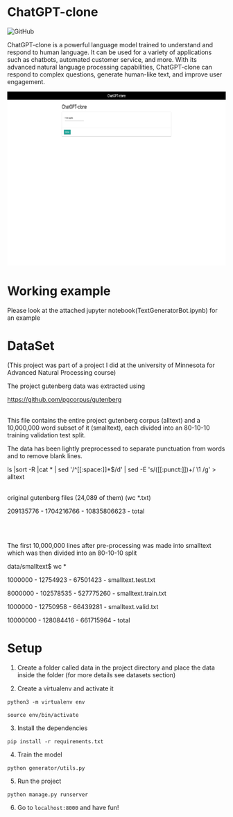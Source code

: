 # ChatGPT-clone
![GitHub](https://img.shields.io/github/license/kazifarhan199/ChatGPT-clone)

ChatGPT-clone is a powerful language model trained to understand and respond to human language. It can be used for a variety of applications such as chatbots, automated customer service, and more. With its advanced natural language processing capabilities, ChatGPT-clone can respond to complex questions, generate human-like text, and improve user engagement.

<img src="./assets/desktop-screenshot.png" alt="phone DesktopExample" height="400"/>

# Working example
Please look at the attached jupyter notebook(TextGeneratorBot.ipynb) for an example

# DataSet
(This project was part of a project I did at the university of Minnesota for Advanced Natural Processing course)

The project gutenberg data was extracted using 

https://github.com/pgcorpus/gutenberg
<br><br>

This file contains the entire project gutenberg corpus (alltext) and a 10,000,000 word subset of it (smalltext), each divided into an 80-10-10 training validation test split.

The data has been lightly preprocessed to separate punctuation from words and to remove blank lines.

ls |sort -R |cat * | sed '/^[[:space:]]*$/d' | sed -E 's/([[:punct:]])+/ \1 /g'   > alltext
<br><br>

original gutenberg files (24,089 of them) (wc *.txt)

209135776 - 1704216766 - 10835806623 - total

<br><br>

The first 10,000,000 lines after pre-processing was made into smalltext which was then divided into an 80-10-10 split


data/smalltext$ wc *

  1000000 - 12754923 - 67501423 - smalltext.test.txt

  8000000 - 102578535 - 527775260 - smalltext.train.txt

  1000000 - 12750958 - 66439281 - smalltext.valid.txt

 10000000 - 128084416 - 661715964 - total


# Setup

1. Create a folder called data in the project directory and place the data inside the folder (for more details see datasets section)

2. Create a virtualenv and activate it 
```
python3 -m virtualenv env
```
```
source env/bin/activate
```

3. Install the dependencies
```
pip install -r requirements.txt
```

4. Train the model 
```
python generator/utils.py
```

5. Run the project
```
python manage.py runserver
```

6. Go to `localhost:8000` and have fun!
